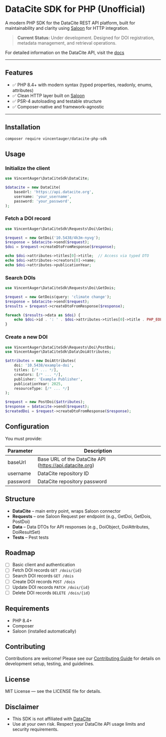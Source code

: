 # DataCite SDK for PHP (Unofficial)

A modern PHP SDK for the DataCite REST API platform, built for maintainability and clarity using [Saloon](https://docs.saloon.dev) for HTTP integration.

> **Current Status:** Under development. Designed for DOI registration, metadata management, and retrieval operations.

For detailed information on the DataCite API, visit the [docs](https://support.datacite.org/docs/api)

---

## Features

- ✅ PHP 8.4+ with modern syntax (typed properties, readonly, enums, attributes)
- ✅ Clean HTTP layer built on [Saloon](https://docs.saloon.dev)
- ✅ PSR-4 autoloading and testable structure
- ✅ Composer-native and framework-agnostic

---

## Installation

```bash
composer require vincentauger/datacite-php-sdk
```

## Usage

### Initialize the client

```php
use VincentAuger\DataCiteSdk\DataCite;

$datacite = new DataCite(
    baseUrl: 'https://api.datacite.org',
    username: 'your_username',
    password: 'your_password',
);
```

### Fetch a DOI record

```php
use VincentAuger\DataCiteSdk\Requests\Doi\GetDoi;

$request = new GetDoi('10.5438/4k3m-nyvg');
$response = $datacite->send($request);
$doi = $request->createDtoFromResponse($response);

echo $doi->attributes->titles[0]->title;  // Access via typed DTO
echo $doi->attributes->creators[0]->name;
echo $doi->attributes->publicationYear;
```

### Search DOIs

```php
use VincentAuger\DataCiteSdk\Requests\Doi\GetDois;

$request = new GetDois(query: 'climate change');
$response = $datacite->send($request);
$results = $request->createDtoFromResponse($response);

foreach ($results->data as $doi) {
    echo $doi->id . ': ' . $doi->attributes->titles[0]->title . PHP_EOL;
}
```

### Create a new DOI

```php
use VincentAuger\DataCiteSdk\Requests\Doi\PostDoi;
use VincentAuger\DataCiteSdk\Data\DoiAttributes;

$attributes = new DoiAttributes(
    doi: '10.5438/example-doi',
    titles: [/* ... */],
    creators: [/* ... */],
    publisher: 'Example Publisher',
    publicationYear: 2025,
    resourceType: [/* ... */]
);

$request = new PostDoi($attributes);
$response = $datacite->send($request);
$createdDoi = $request->createDtoFromResponse($response);
```

## Configuration

You must provide:

| Parameter | Description |
|-----------|-------------|
| baseUrl | Base URL of the DataCite API (https://api.datacite.org) |
| username | DataCite repository ID |
| password | DataCite repository password |

## Structure

- **DataCite** – main entry point, wraps Saloon connector
- **Requests** – one Saloon Request per endpoint (e.g., GetDoi, GetDois, PostDoi)
- **Data** – Data DTOs for API responses (e.g., DoiObject, DoiAttributes, DoiResultSet)
- **Tests** – Pest tests

## Roadmap

- [ ] Basic client and authentication
- [ ] Fetch DOI records `GET /dois/{id}`
- [ ] Search DOI records `GET /dois`
- [ ] Create DOI records `POST /dois`
- [ ] Update DOI records `PATCH /dois/{id}`
- [ ] Delete DOI records `DELETE /dois/{id}`

## Requirements

- PHP 8.4+
- Composer
- Saloon (installed automatically)

## Contributing

Contributions are welcome! Please see our [Contributing Guide](CONTRIBUTING.md) for details on development setup, testing, and guidelines.

## License

MIT License — see the LICENSE file for details.

## Disclaimer

- This SDK is not affiliated with [DataCite](https://datacite.org/)
- Use at your own risk. Respect your DataCite API usage limits and security requirements.
